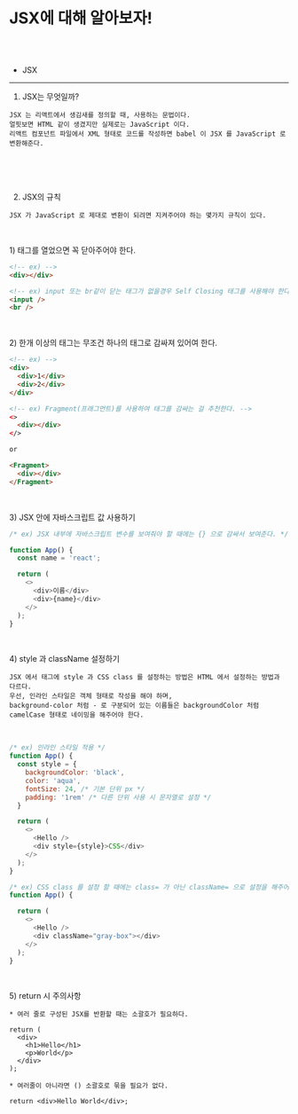 # JSX에 대해 알아보자!

<br /><br />

* JSX
---
1. JSX는 무엇일까?
```
JSX 는 리액트에서 생김새를 정의할 때, 사용하는 문법이다. 
얼핏보면 HTML 같이 생겼지만 실제로는 JavaScript 이다.
리액트 컴포넌트 파일에서 XML 형태로 코드를 작성하면 babel 이 JSX 를 JavaScript 로 변환해준다.
```

<br /><br /><br />

2. JSX의 규칙
```
JSX 가 JavaScript 로 제대로 변환이 되려면 지켜주어야 하는 몇가지 규칙이 있다.
```

<br />

1\) 태그를 열었으면 꼭 닫아주어야 한다.
```html
<!-- ex) -->
<div></div> 

<!-- ex) input 또는 br같이 닫는 태그가 없을경우 Self Closing 태그를 사용해야 한다. -->
<input />
<br />
```

<br />

2\) 한개 이상의 태그는 무조건 하나의 태그로 감싸져 있어여 한다.
```html
<!-- ex) -->
<div>
  <div>1</div>
  <div>2</div>
</div>

<!-- ex) Fragment(프래그먼트)를 사용하여 태그를 감싸는 걸 추천한다. -->
<>
  <div></div>
</>

or

<Fragment>
  <div></div>
</Fragment>
```

<br />

3\) JSX 안에 자바스크립트 값 사용하기
```javascript
/* ex) JSX 내부에 자바스크립트 변수를 보여줘야 할 때에는 {} 으로 감싸서 보여준다. */

function App() {
  const name = 'react';

  return (
    <>
      <div>이름</div>
      <div>{name}</div>
    </>
  );
}
```

<br />

4\) style 과 className 설정하기
```
JSX 에서 태그에 style 과 CSS class 를 설정하는 방법은 HTML 에서 설정하는 방법과 다르다.
우선, 인라인 스타일은 객체 형태로 작성을 해야 하며, 
background-color 처럼 - 로 구분되어 있는 이름들은 backgroundColor 처럼 camelCase 형태로 네이밍을 해주어야 한다.
```

<br />

```javascript
/* ex) 인라인 스타일 적용 */
function App() {
  const style = {
    backgroundColor: 'black',
    color: 'aqua',
    fontSize: 24, /* 기본 단위 px */
    padding: '1rem' /* 다른 단위 사용 시 문자열로 설정 */
  }

  return (
    <>
      <Hello />
      <div style={style}>CSS</div>
    </>
  );
}

/* ex) CSS class 를 설정 할 때에는 class= 가 아닌 className= 으로 설정을 해주어야 한다. */
function App() {

  return (
    <>
      <Hello />
      <div className="gray-box"></div>
    </>
  );
}
```

<br />

5\) return 시 주의사항
```
* 여러 줄로 구성된 JSX를 반환할 때는 소괄호가 필요하다.

return (
  <div>
    <h1>Hello</h1>
    <p>World</p>
  </div>
);
```
```
* 여러줄이 아니라면 () 소괄호로 묶을 필요가 없다.

return <div>Hello World</div>;
```
